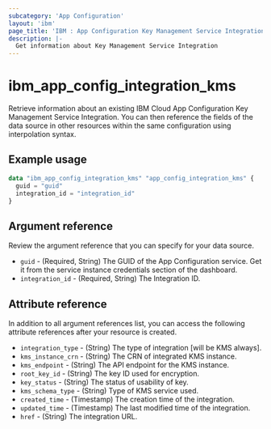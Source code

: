 ```yaml
---
subcategory: 'App Configuration'
layout: 'ibm'
page_title: 'IBM : App Configuration Key Management Service Integration'
description: |-
  Get information about Key Management Service Integration
---
```


# ibm_app_config_integration_kms

Retrieve information about an existing IBM Cloud App Configuration Key Management Service Integration. You can then reference the fields of the data source in other resources within the same configuration using interpolation syntax.

## Example usage

```terraform
data "ibm_app_config_integration_kms" "app_config_integration_kms" {
  guid = "guid"
  integration_id = "integration_id"
}
```

## Argument reference

Review the argument reference that you can specify for your data source.

- `guid` - (Required, String) The GUID of the App Configuration service. Get it from the service instance credentials section of the dashboard.
- `integration_id` - (Required, String) The Integration ID.

## Attribute reference

In addition to all argument references list, you can access the following attribute references after your resource is created.

- `integration_type` - (String) The type of integration [will be KMS always].
- `kms_instance_crn` - (String) The CRN of integrated KMS instance.
- `kms_endpoint` - (String) The API endpoint for the KMS instance.
- `root_key_id` - (String) The key ID used for encryption.
- `key_status` - (String) The status of usability of key.
- `kms_schema_type` - (String) Type of KMS service used.
- `created_time` - (Timestamp) The creation time of the integration.
- `updated_time` - (Timestamp) The last modified time of the integration.
- `href` - (String) The integration URL.
